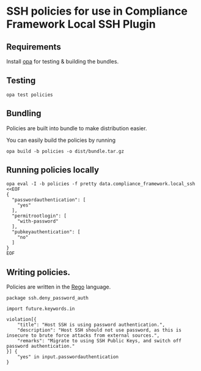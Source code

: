 # SSH policies for use in Compliance Framework Local SSH Plugin

## Requirements

Install [opa](https://www.openpolicyagent.org/docs/latest/#running-opa) for testing & building the bundles.

## Testing


```shell
opa test policies
```

## Bundling

Policies are built into bundle to make distribution easier. 

You can easily build the policies by running 
```shell
opa build -b policies -o dist/bundle.tar.gz
```

## Running policies locally

```shell
opa eval -I -b policies -f pretty data.compliance_framework.local_ssh <<EOF 
{
  "passwordauthentication": [
    "yes"
  ],
  "permitrootlogin": [
    "with-password"
  ],
  "pubkeyauthentication": [
    "no"
  ]
}
EOF
```

## Writing policies.

Policies are written in the [Rego](https://www.openpolicyagent.org/docs/latest/policy-language/) language.

```rego
package ssh.deny_password_auth

import future.keywords.in

violation[{
    "title": "Host SSH is using password authentication.",
    "description": "Host SSH should not use password, as this is insecure to brute force attacks from external sources.",
    "remarks": "Migrate to using SSH Public Keys, and switch off password authentication."
}] {
	"yes" in input.passwordauthentication
}
```

